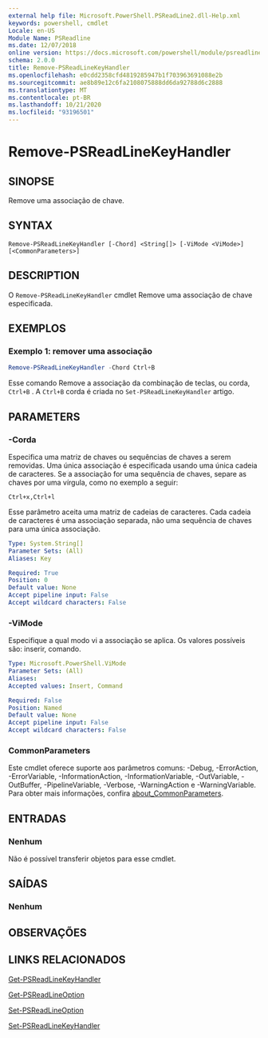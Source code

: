 ```yaml
---
external help file: Microsoft.PowerShell.PSReadLine2.dll-Help.xml
keywords: powershell, cmdlet
Locale: en-US
Module Name: PSReadline
ms.date: 12/07/2018
online version: https://docs.microsoft.com/powershell/module/psreadline/remove-psreadlinekeyhandler?view=powershell-5.1&WT.mc_id=ps-gethelp
schema: 2.0.0
title: Remove-PSReadLineKeyHandler
ms.openlocfilehash: e0cdd2358cfd4819285947b1f703963691088e2b
ms.sourcegitcommit: ae8b89e12c6fa2108075888dd6da92788d6c2888
ms.translationtype: MT
ms.contentlocale: pt-BR
ms.lasthandoff: 10/21/2020
ms.locfileid: "93196501"
---
```

# Remove-PSReadLineKeyHandler

## SINOPSE
Remove uma associação de chave.

## SYNTAX

```
Remove-PSReadLineKeyHandler [-Chord] <String[]> [-ViMode <ViMode>] [<CommonParameters>]
```

## DESCRIPTION

O `Remove-PSReadLineKeyHandler` cmdlet Remove uma associação de chave especificada.

## EXEMPLOS

### Exemplo 1: remover uma associação

```powershell
Remove-PSReadLineKeyHandler -Chord Ctrl+B
```

Esse comando Remove a associação da combinação de teclas, ou corda, `Ctrl+B` . A `Ctrl+B` corda é criada no `Set-PSReadLineKeyHandler` artigo.

## PARAMETERS

### -Corda

Especifica uma matriz de chaves ou sequências de chaves a serem removidas. Uma única associação é especificada usando uma única cadeia de caracteres. Se a associação for uma sequência de chaves, separe as chaves por uma vírgula, como no exemplo a seguir:

`Ctrl+x,Ctrl+l`

Esse parâmetro aceita uma matriz de cadeias de caracteres. Cada cadeia de caracteres é uma associação separada, não uma sequência de chaves para uma única associação.

```yaml
Type: System.String[]
Parameter Sets: (All)
Aliases: Key

Required: True
Position: 0
Default value: None
Accept pipeline input: False
Accept wildcard characters: False
```

### -ViMode

Especifique a qual modo vi a associação se aplica. Os valores possíveis são: inserir, comando.

```yaml
Type: Microsoft.PowerShell.ViMode
Parameter Sets: (All)
Aliases:
Accepted values: Insert, Command

Required: False
Position: Named
Default value: None
Accept pipeline input: False
Accept wildcard characters: False
```

### CommonParameters

Este cmdlet oferece suporte aos parâmetros comuns: -Debug, -ErrorAction, -ErrorVariable, -InformationAction, -InformationVariable, -OutVariable, -OutBuffer, -PipelineVariable, -Verbose, -WarningAction e -WarningVariable. Para obter mais informações, confira [about_CommonParameters](http://go.microsoft.com/fwlink/?LinkID=113216).

## ENTRADAS

### Nenhum

Não é possível transferir objetos para esse cmdlet.

## SAÍDAS

### Nenhum

## OBSERVAÇÕES

## LINKS RELACIONADOS

[Get-PSReadLineKeyHandler](Get-PSReadLineKeyHandler.md)

[Get-PSReadLineOption](Get-PSReadLineOption.md)

[Set-PSReadLineOption](Set-PSReadLineOption.md)

[Set-PSReadLineKeyHandler](Set-PSReadLineKeyHandler.md)

